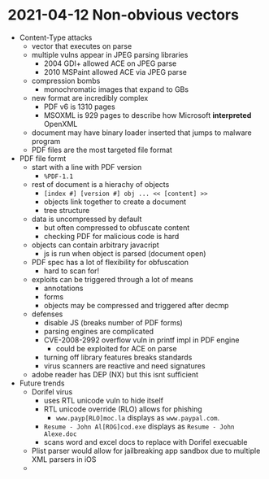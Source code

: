 # 2021-04-12 Non-obvious vectors

* Content-Type attacks
  * vector that executes on parse
  * multiple vulns appear in JPEG parsing libraries
    * 2004 GDI+ allowed ACE on JPEG parse
    * 2010 MSPaint allowed ACE via JPEG parse
  * compression bombs
    * monochromatic images that expand to GBs
  * new format are incredibly complex
    * PDF v6 is 1310 pages
    * MSOXML is 929 pages to describe how Microsoft **interpreted** OpenXML
  * document may have binary loader inserted that jumps to malware program
  * PDF files are the most targeted file format
* PDF file formt
  * start with a line with PDF version
    * `%PDF-1.1`
  * rest of document is a hierachy of objects
    * `[index #] [version #] obj ... << [content] >>`
    * objects link together to create a document
    * tree structure
  * data is uncompressed by default
    * but often compressed to obfuscate content
    * checking PDF for malicious code is hard
  * objects can contain arbitrary javacript
    * js is run when object is parsed (document open)
  * PDF spec has a lot of flexibility for obfuscation
    * hard to scan for!
  * exploits can be triggered through a lot of means
    * annotations
    * forms
    * objects may be compressed and triggered after decmp
  * defenses
    * disable JS (breaks number of PDF forms)
    * parsing engines are complicated 
    * CVE-2008-2992 overflow vuln in printf impl in PDF engine
      * could be exploited for ACE on parse
    * turning off library features breaks standards
    * virus scanners are reactive and need signatures
  * adobe reader has DEP (NX) but this isnt sufficient
* Future trends
  * Dorifel virus
    * uses RTL unicode vuln to hide itself
    * RTL unicode override (RLO) allows for phishing
      * `www.payp[RLO]moc.la` displays as `www.paypal.com`.
    * `Resume - John Al[ROG]cod.exe` displays as `Resume - John Alexe.doc`
    * scans word and excel docs to replace with Dorifel execuable
  * Plist parser would allow for jailbreaking app sandbox due to multiple XML parsers in iOS
  * 